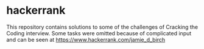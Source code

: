 # hackerrank

This repository contains solutions to some of the challenges of Cracking the Coding interview. 
Some tasks were omitted because of complicated input and can be seen at https://www.hackerrank.com/jamie_d_birch
